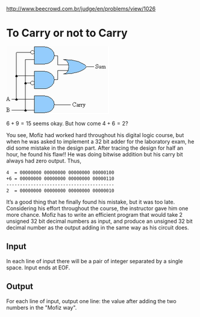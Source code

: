 http://www.beecrowd.com.br/judge/en/problems/view/1026

# To Carry or not to Carry

![](imgs/UOJ_1026.png "Sum")


$6 + 9 = 15$ seems okay. But how come $4 + 6 = 2$?

You see, Mofiz had worked hard throughout his digital logic course,
but when he was asked to implement a 32 bit adder for the laboratory
exam, he did some mistake in the design part. After tracing the design
for half an hour, he found his flaw!! He was doing bitwise addition but
his carry bit always had zero output. Thus,

```
4  = 00000000 00000000 00000000 00000100
+6 = 00000000 00000000 00000000 00000110
----------------------------------------
2  = 00000000 00000000 00000000 00000010
```

It’s a good thing that he finally found his mistake, but it was too late.
Considering his effort throughout the course, the instructor gave him one
more chance. Mofiz has to write an efficient program that would take 2
unsigned 32 bit decimal numbers as input, and produce an unsigned 32 bit
decimal number as the output adding in the same way as his circuit does.

## Input

In each line of input there will be a pair of integer separated by a single
space. Input ends at EOF.

## Output

For each line of input, output one line: the value after adding the two
numbers in the "Mofiz way".
